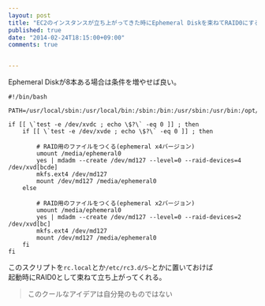```yaml
---
layout: post
title: "EC2のインスタンスが立ち上がってきた時にEphemeral Diskを束ねてRAID0にするスクリプト"
published: true
date: "2014-02-24T18:15:00+09:00"
comments: true


---
```


Ephemeral Diskが8本ある場合は条件を増やせば良い。  

```
#!/bin/bash

PATH=/usr/local/sbin:/usr/local/bin:/sbin:/bin:/usr/sbin:/usr/bin:/opt/aws/bin:/usr/local/bin

if [[ \`test -e /dev/xvdc ; echo \$?\` -eq 0 ]] ; then
    if [[ \`test -e /dev/xvde ; echo \$?\` -eq 0 ]] ; then

        # RAID用のファイルをつくる(ephemeral x4バージョン)
        umount /media/ephemeral0
        yes | mdadm --create /dev/md127 --level=0 --raid-devices=4 /dev/xvd[bcde]
        mkfs.ext4 /dev/md127
        mount /dev/md127 /media/ephemeral0
    else

        # RAID用のファイルをつくる(ephemeral x2バージョン)
        umount /media/ephemeral0
        yes | mdadm --create /dev/md127 --level=0 --raid-devices=2 /dev/xvd[bc]
        mkfs.ext4 /dev/md127
        mount /dev/md127 /media/ephemeral0
    fi
fi
```

このスクリプトを`rc.local`とか`/etc/rc3.d/S~`とかに置いておけば  
起動時にRAID0として束ねて立ち上がってくれる。  
  
> このクールなアイデアは自分発のものではない
